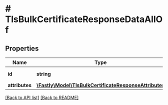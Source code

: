 # # TlsBulkCertificateResponseDataAllOf

## Properties

Name | Type | Description | Notes
------------ | ------------- | ------------- | -------------
**id** | **string** |  | [optional] [readonly] 
**attributes** | [**\Fastly\Model\TlsBulkCertificateResponseAttributes**](TlsBulkCertificateResponseAttributes.md) |  | [optional] 


[[Back to API list]](../../README.md#endpoints) [[Back to README]](../../README.md)
